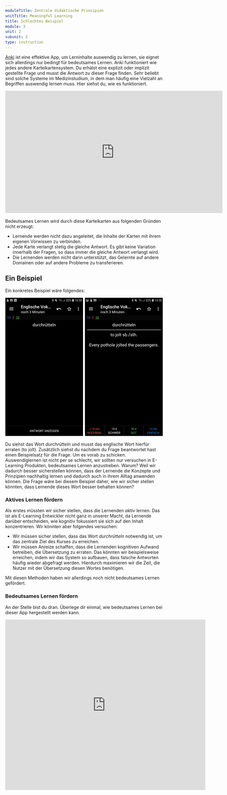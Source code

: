 ```yaml
---
moduleTitle: Zentrale didaktische Prinzipien
unitTitle: Meaningful Learning
title: Schlechtes Beispiel
module: 3
unit: 2
subunit: 2
type: instruction
---
```


[Anki](https://ankiweb.net/about) ist eine effektive App, um Lerninhalte auswendig zu lernen, sie eignet sich allerdings nur bedingt für bedeutsames Lernen. Anki funktioniert wie jedes andere Karteikartensystem. Du erhälst eine explizit oder implizit gestellte Frage und musst die Antwort zu dieser Frage finden. Sehr beliebt sind solche Systeme im Medizinstudium, in dem man häufig eine Vielzahl an Begriffen auswendig lernen muss. Hier siehst du, wie es funktioniert. 

<iframe width="695" height="391" src="https://www.youtube.com/embed/F2K1gOSdIZA" frameborder="0" allow="accelerometer; autoplay; encrypted-media; gyroscope; picture-in-picture" allowfullscreen></iframe>

Bedeutsames Lernen wird durch diese Karteikarten aus folgenden Gründen nicht erzeugt:

* Lernende werden nicht dazu angeleitet, die Inhalte der Karten mit ihrem eigenen Vorwissen zu verbinden.
* Jede Karte verlangt stetig die gleiche Antwort. Es gibt keine Variation innerhalb der Fragen, so dass immer die gleiche Antwort verlangt wird.
* Die Lernenden werden nicht darin unterstützt, das Gelernte auf andere Domainen oder auf andere Probleme zu transferieren.

## Ein Beispiel

Ein konkretes Beispiel wäre folgendes: 

![](./anki.PNG)

Du siehst das Wort *durchrütteln* und musst das englische Wort hierfür erraten (to jolt). Zusätzlich siehst du nachdem du Frage beantwortet hast einen Beispielsatz für die Frage. Um es vorab zu schicken. Auswendiglernen ist nicht per se schlecht, wir sollten nur versuchen in E-Learning Produkten, bedeutsames Lernen anzustreben. Warum? Weil wir dadurch besser sicherstellen können, dass der Lernende die Konzepte und Prinzipien nachhaltig lernen und dadurch auch in ihrem Alltag anwenden können. Die Frage wäre bei diesem Beispiel daher, wie wir sicher stellen könnten, dass Lernende dieses Wort besser behalten können? 

### Aktives Lernen fördern

Als erstes müssten wir sicher stellen, dass die Lernenden *aktiv* lernen. Das ist als E-Learning Entwickler nicht ganz in unserer Macht, da Lernende darüber entscheiden, wie kognitiv fokussiert sie sich auf den Inhalt konzentrieren. Wir könnten aber folgendes versuchen:

* Wir müssen sicher stellen, dass das Wort *durchrütteln* notwendig ist, um das zentrale Ziel des Kurses zu erreichen.
* Wir müssen Anreize schaffen, dass die Lernenden kognitiven Aufwand betreiben, die Übersetzung zu erraten. Das könnten wir beispielsweise erreichen, indem wir das System so aufbauen, dass falsche Antworten häufig wieder abgefragt werden. Hierdurch maximieren wir die Zeit, die Nutzer mit der Übersetzung diesen Wortes benötigen. 

Mit diesen Methoden haben wir allerdings noch nicht bedeutsames Lernen gefördert. 

### Bedeutsames Lernen fördern

An der Stelle bist du dran. Überlege dir einmal, wie bedeutsames Lernen bei dieser App hergestellt werden kann. 

<iframe src="https://docs.google.com/forms/d/e/1FAIpQLScay8sV4L9SGmsAzaa8Vqup-MU9Jshvn2NPrKDgCDqfUHHWhw/viewform?embedded=true" width="640" height="545" frameborder="0" marginheight="0" marginwidth="0">Loading...</iframe>